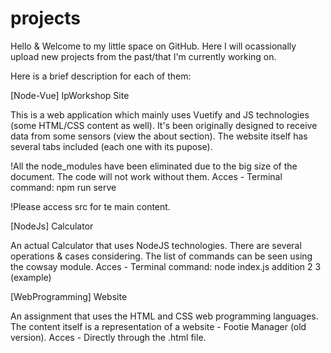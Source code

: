 # projects

Hello & Welcome to my little space on GitHub.
Here I will ocassionally upload new projects from the past/that I'm currently working on.

Here is a brief description for each of them:

[Node-Vue] IpWorkshop Site

This is a web application which mainly uses Vuetify and JS technologies (some HTML/CSS content as well).
It's been originally designed to receive data from some sensors (view the about section).
The website itself has several tabs included (each one with its pupose).

!All the node_modules have been eliminated due to the big size of the document. The code will not work without them.
Acces - Terminal command: npm run serve

!Please access src for te main content.


[NodeJs] Calculator

An actual Calculator that uses NodeJS technologies. There are several operations & cases considering. 
The list of commands can be seen using the cowsay module.
Acces - Terminal command: node index.js addition 2 3 (example)


[WebProgramming] Website

An assignment that uses the HTML and CSS web programming languages.
The content itself is a representation of a website - Footie Manager (old version).
Acces - Directly through the .html file.
